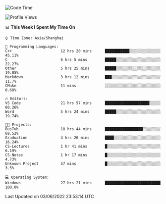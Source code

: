 <!--START_SECTION:waka-->
![Code Time](http://img.shields.io/badge/Code%20Time-92%20hrs%2043%20mins-blue)

![Profile Views](http://img.shields.io/badge/Profile%20Views-5-blue)

📊 **This Week I Spent My Time On** 

```text
⌚︎ Time Zone: Asia/Shanghai

💬 Programming Languages: 
C++                      12 hrs 20 mins      ███████████░░░░░░░░░░░░░░   45.11% 
C                        6 hrs 5 mins        █████░░░░░░░░░░░░░░░░░░░░   22.27% 
Other                    5 hrs 25 mins       █████░░░░░░░░░░░░░░░░░░░░   19.85% 
Markdown                 3 hrs 12 mins       ███░░░░░░░░░░░░░░░░░░░░░░   11.7% 
CMake                    11 mins             ░░░░░░░░░░░░░░░░░░░░░░░░░   0.68%

🔥 Editors: 
VS Code                  21 hrs 57 mins      ████████████████████░░░░░   80.26% 
Word                     5 hrs 24 mins       █████░░░░░░░░░░░░░░░░░░░░   19.74%

🐱‍💻 Projects: 
BusTub                   18 hrs 44 mins      █████████████████░░░░░░░░   68.52% 
Graduation               4 hrs 26 mins       ████░░░░░░░░░░░░░░░░░░░░░   16.24% 
CS-Lectures              1 hr 41 mins        █░░░░░░░░░░░░░░░░░░░░░░░░   6.19% 
CS-Notes                 1 hr 17 mins        █░░░░░░░░░░░░░░░░░░░░░░░░   4.73% 
Unknown Project          57 mins             █░░░░░░░░░░░░░░░░░░░░░░░░   3.5%

💻 Operating System: 
Windows                  27 hrs 21 mins      █████████████████████████   100.0%

```


 Last Updated on 03/06/2022 23:53:14 UTC
<!--END_SECTION:waka-->